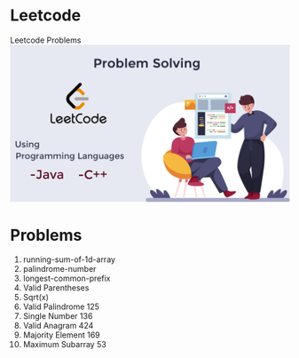 # Leetcode
Leetcode Problems
![LeetCode ](leetcodeProblems.png)
# Problems
1. running-sum-of-1d-array
2. palindrome-number
3. longest-common-prefix
4. Valid Parentheses
5. Sqrt(x)
6. Valid Palindrome 125
7. Single Number 136
8. Valid Anagram 424
9. Majority Element 169
10. Maximum Subarray 53

